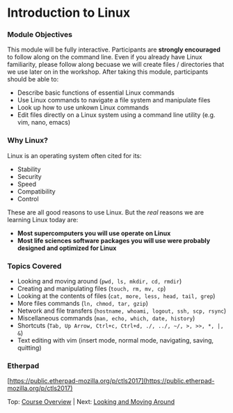 # Introduction to Linux

### Module Objectives

This module will be fully interactive. Participants are **strongly encouraged** to follow along on the command line. Even if you already have Linux familiarity, please follow along becuase we will create files / directories that we use later on in the workshop. After taking this module, participants should be able to:

 * Describe basic functions of essential Linux commands
 * Use Linux commands to navigate a file system and manipulate files
 * Look up how to use unkown Linux commands
 * Edit files directly on a Linux system using a command line utility (e.g. vim, nano, emacs)


### Why Linux?

Linux is an operating system often cited for its:

 * Stability
 * Security
 * Speed
 * Compatibility
 * Control

These are all good reasons to use Linux. But the *real* reasons we are learning Linux today are:

 * **Most supercomputers you will use operate on Linux**
 * **Most life sciences software packages you will use were probably designed and optimized for Linux**


### Topics Covered

 * Looking and moving around (`pwd, ls, mkdir, cd, rmdir`)
 * Creating and manipulating files (`touch, rm, mv, cp`)
 * Looking at the contents of files (`cat, more, less, head, tail, grep`)
 * More files commands (`ln, chmod, tar, gzip`)
 * Network and file transfers (`hostname, whoami, logout, ssh, scp, rsync`)
 * Miscellaneous commands (`man, echo, which, date, history`)
 * Shortcuts (`Tab, Up Arrow, Ctrl+c, Ctrl+d, ./, ../, ~/, >, >>, *, |, &`)
 * Text editing with vim (insert mode, normal mode, navigating, saving, quitting)

### Etherpad
[https://public.etherpad-mozilla.org/p/ctls2017](https://public.etherpad-mozilla.org/p/ctls2017)

Top: [Course Overview](../../index.md) | Next: [Looking and Moving Around](intro_to_linux_02.md)

